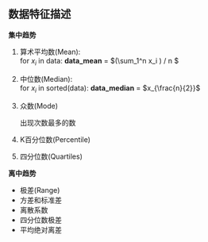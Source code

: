 ## 数据特征描述

**集中趋势**

1. 算术平均数(Mean):  
    for $x_i$ in data:  **data_mean** = $(\sum_1^n x_i ) / n $
2. 中位数(Median):  
    for $x_i$ in sorted(data):  **data_median** = $x_{\frac{n}{2}}$ 

3. 众数(Mode)

    出现次数最多的数

4. K百分位数(Percentile)


5. 四分位数(Quartiles)

**离中趋势**

- 极差(Range)
- 方差和标准差
- 离散系数
- 四分位数极差
- 平均绝对离差